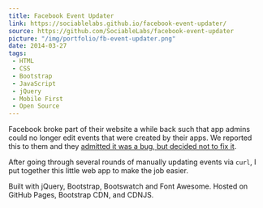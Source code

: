 ```yaml
---
title: Facebook Event Updater
link: https://sociablelabs.github.io/facebook-event-updater/
source: https://github.com/SociableLabs/facebook-event-updater
picture: "/img/portfolio/fb-event-updater.png"
date: 2014-03-27
tags:
 - HTML
 - CSS
 - Bootstrap
 - JavaScript
 - jQuery
 - Mobile First
 - Open Source
---
```

Facebook broke part of their website a while back such that app admins could no longer edit events that were created by their apps. We reported this to them and they <a href="https://developers.facebook.com/bugs/494984083903743">admitted it was a bug, but decided not to fix it</a>.

After going through several rounds of manually updating events via `curl`, I put together this little web app to make the job easier.

Built with jQuery, Bootstrap, Bootswatch and Font Awesome. Hosted on GitHub Pages, Bootstrap CDN, and CDNJS.

